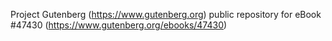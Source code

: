 Project Gutenberg (https://www.gutenberg.org) public repository for eBook #47430 (https://www.gutenberg.org/ebooks/47430)

